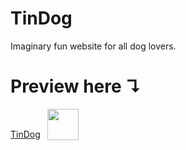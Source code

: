 # TinDog
Imaginary fun website for all dog lovers.
# Preview here ↴
<a href="https://akshitadas.github.io/TinDog/">TinDog</a> &ensp;<sub><img src="https://slackmojis.com/emojis/804-dog/download" width="50" height="50"></sub>
